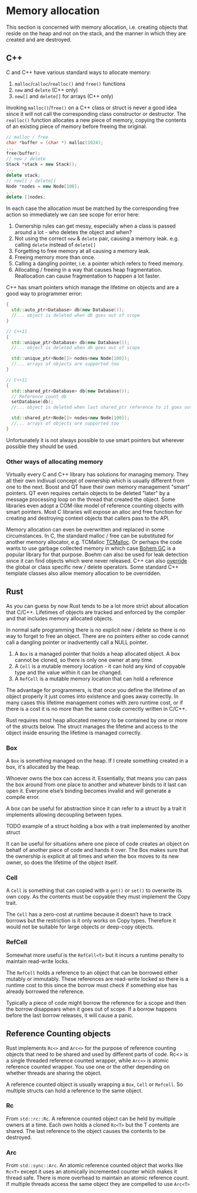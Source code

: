 # Memory allocation

This section is concerned with memory allocation, i.e. creating objects that reside on the heap and not on the stack, and the manner in which they are created and are destroyed.

## C++

C and C++ have various standard ways to allocate memory:

1. `malloc`/`calloc`/`realloc()` and `free()` functions
2. `new` and `delete` (C++ only)
3. `new[]` and `delete[]` for arrays (C++ only)

Invoking `malloc()`/`free()` on a C++ class or struct is never a good idea since it will not call the corresponding class constructor or destructor. The `realloc()` function allocates a new piece of memory, copying the contents of an existing piece of memory before freeing the original.

```c++
// malloc / free
char *buffer = (char *) malloc(1024);
...
free(buffer);
// new / delete
Stack *stack = new Stack();
...
delete stack;
// new[] / delete[]
Node *nodes = new Node[100];
...
delete []nodes;
```

In each case the allocation must be matched by the corresponding free action so immediately we can see scope for error here:

1. Ownership rules can get messy, especially when a class is passed around a lot - who deletes the object and when?
2. Not using the correct `new` & `delete` pair, causing a memory leak. e.g. calling `delete` instead of `delete[]`
3. Forgetting to free memory at all causing a memory leak.
4. Freeing memory more than once.
5. Calling a dangling pointer, i.e. a pointer which refers to freed memory.
6. Allocating / freeing in a way that causes heap fragmentation. Reallocation can cause fragmentation to happen a lot faster.

C++ has smart pointers which manage the lifetime on objects and are a good way to programmer error:

```c++
{
  std::auto_ptr<Database> db(new Database());
  //... object is deleted when db goes out of scope
}

// C++11
{
  std::unique_ptr<Database> db(new Database());
  //... object is deleted when db goes out of scope

  std::unique_ptr<Node[]> nodes<new Node[100]);
  //... arrays of objects are supported too
}

// C++11
{
  std::shared_ptr<Database> db(new Database());
  // Reference count db
  setDatabase(db);
  //... object is deleted when last shared_ptr reference to it goes out of scope

  std::shared_ptr<Node[]> nodes<new Node[100]);
  //... arrays of objects are supported too
}
```

Unfortunately it is not always possible to use smart pointers but wherever possible they should be used.

### Other ways of allocating memory

Virtually every C and C++ library has solutions for managing memory. They all their own indivual concept of ownership which is usually different from one to the next. Boost and QT have their own memory management "smart" pointers. QT even requires certain objects to be deleted "later" by a message processing loop on the thread that created the object. Some libraries even adopt a COM-like model of reference counting objects with smart pointers. Most C libraries will expose an alloc and free function for creating and destroying context objects that callers pass to the API.

Memory allocation can even be overwritten and replaced in some circumstances. In C, the standard malloc / free can be substituted for another memory allocator, e.g. TCMalloc
[TCMalloc](http://goog-perftools.sourceforge.net/doc/tcmalloc.html). Or perhaps the code wants to use garbage collected memory in which case [Bohem GC](http://www.hboehm.info/gc/) is a popular library for that purpose. Boehm can also be used for leak detection since it can find objects which were never released. C++ can also [override](http://en.cppreference.com/w/cpp/memory/new/operator_new) the global or class specific new / delete operators. Some standard C++ template classes also allow memory allocation to be overridden.

## Rust

As you can guess by now Rust tends to be a lot more strict about allocation that C/C++. Lifetimes of objects are tracked and enforced by the compiler and that includes memory allocated objects.

In normal safe programming there is no explicit new / delete so there is no way to forget to free an object. There are no pointers either so code cannot call a dangling pointer or inadvertently call a NULL pointer.

1. A `Box` is a managed pointer that holds a heap allocated object. A box cannot be cloned, so there is only one owner at any time.
2. A `Cell` is a mutable memory location - it can hold any kind of copyable type and the value within it can be changed.
3. A `RefCell` is a mutable memory location that can hold a reference

The advantage for programmers, is that once you define the lifetime of an object properly it just comes into existence and goes away correctly. In many cases this lifetime management comes with zero runtime cost, or if there is a cost it is no more than the same code correctly written in C/C++.

Rust requires most heap allocated memory to be contained by one or more of the structs below. The struct manages the lifetime and access to the object inside ensuring the lifetime is managed correctly.

### Box<T>

A `Box` is something managed on the heap. If I create something created in a box, it's allocated by the heap. 

Whoever owns the box can access it. Essentially, that means you can pass the box around from one place to another and whatever binds to it last can open it. Everyone else’s binding becomes invalid and will generate a compile error.

A box can be useful for abstraction since it can refer to a struct by a trait it implements allowing decoupling between types.

TODO example of a struct holding a box with a trait implemented by another struct

It can be useful for situations where one piece of code creates an object on behalf of another piece of code and hands it over. The Box makes sure that the ownership is explicit at all times and when the box moves to its new owner, so does the lifetime of the object itself.

### Cell<T>

A `Cell` is something that can copied with a `get()` or `set()` to overwrite its own copy. As the contents must be copyable they must implement the Copy trait.

The `Cell` has a zero-cost at runtime because it doesn’t have to track borrows but the restriction is it only works on Copy types. Therefore it would not be suitable for large objects or deep-copy objects.

### RefCell<T>

Somewhat more useful is the `RefCell<T>` but it incurs a runtime penalty to maintain read-write locks.

The `RefCell` holds a reference to an object that can be borrowed either mutably or immutably. These references are read-write locked so there is a runtime cost to this since the borrow must check if something else has already borrowed the reference.

Typically a piece of code might borrow the reference for a scope and then the borrow disappears when it goes out of scope. If a borrow happens before the last borrow releases, it will cause a panic.

## Reference Counting objects

Rust implements `Rc<>` and `Arc<>` for the purpose of reference counting objects that need to be shared and used by different parts of code. Rc<> is a single threaded reference counted wrapper, while `Arc<>` is atomic reference counted wrapper. You use one or the other depending on whether threads are sharing the object.

A reference counted object is usually wrapping a `Box`, `Cell` or `Refcell`. So multiple structs can hold a reference to the same object.

### Rc<T>

From `std::rc::Rc`. A reference counted object can be held by multiple owners at a time. Each own holds a cloned `Rc<T>` but the T contents are shared. The last reference to the object causes the contents to be destroyed.

### Arc<T>

From `std::sync::Arc`. An atomic reference counted object that works like `Rc<T>` except it uses an atomically incremented counter which makes it thread safe. There is more overhead to maintain an atomic reference count. If multiple threads access the same object they are compelled to use `Arc<T>`
